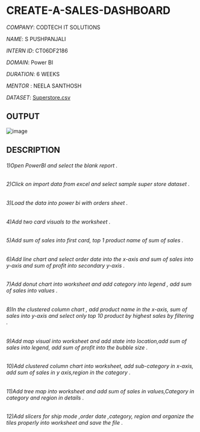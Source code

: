 # CREATE-A-SALES-DASHBOARD

*COMPANY*: CODTECH IT SOLUTIONS

*NAME*: S PUSHPANJALI

*INTERN ID*: CT06DF2186

*DOMAIN*: Power BI

*DURATION*: 6 WEEKS

*MENTOR* : NEELA SANTHOSH

*DATASET*: [Superstore.csv](https://github.com/user-attachments/files/20738286/Superstore.csv)

## OUTPUT
![image](https://github.com/user-attachments/assets/5d24f862-067a-4d68-97cb-d2a497eaba85)

## DESCRIPTION

###### 1)Open PowerBI and select the blank report . 

###### 2)Click on import data from excel and select sample super store dataset . 

###### 3)Load the data into power bi with orders sheet .  
 
###### 4)Add two card visuals to the worksheet .   

###### 5)Add sum of sales into first card, top 1 product name of sum of sales .  
 
###### 6)Add line chart and select order date into the x-axis and sum of sales into y-axis and sum of profit into secondary y-axis . 

###### 7)Add donut chart  into worksheet and add category into legend , add sum of sales into values . 
 
###### 8)In the clustered column chart , add product name in the x-axis, sum of sales into y-axis and select only top 10 product by highest sales by filtering . 
 
###### 9)Add map visual into worksheet and add state into location,add sum of sales into legend, add sum of profit into the bubble size . 

###### 10)Add clustered column chart into worksheet, add sub-category in x-axis, add sum of sales in y axis,region in the category . 

###### 11)Add  tree map into worksheet and add sum of sales in values,Category in category and region in details . 

###### 12)Add slicers for ship mode ,order date ,category, region and organize the tiles properly into worksheet and save the file .

